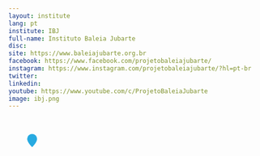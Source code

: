 ```yaml
---
layout: institute
lang: pt
institute: IBJ
full-name: Instituto Baleia Jubarte
disc: 
site: https://www.baleiajubarte.org.br
facebook: https://www.facebook.com/projetobaleiajubarte/
instagram: https://www.instagram.com/projetobaleiajubarte/?hl=pt-br
twitter: 
linkedin: 
youtube: https://www.youtube.com/c/ProjetoBaleiaJubarte
image: ibj.png
---
```


<g id='colabs-c13' transform="translate(690 357)">
    <a href="{{site.baseurl}}{{page.dir}}{{page.name | remove: '.md'}}.html" class="">
    <svg fill="#27aae1"  stroke="#fff" stroke-width='0.3' xmlns="http://www.w3.org/2000/svg" width="100" height="100" viewBox="-20 -20 60 60">
    <path  class='pin-map' d="M8 16s6-5.686 6-10A6 6 0 0 0 2 6c0 4.314 6 10 6 10m"/>
    </svg>
    </a>
</g>